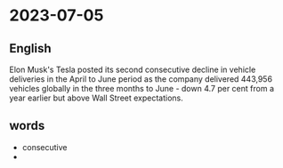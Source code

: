 # 2023-07-05

## English
Elon Musk's Tesla posted its second
consecutive decline in vehicle deliveries in
the April to June period as the company
delivered 443,956 vehicles globally in the
three months to June - down 4.7 per cent
from a year earlier but above Wall Street
expectations.

## words
* consecutive
* 
